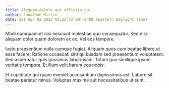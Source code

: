 ```yaml
---
title: aliquam dolore qui officiis qui
author: Jonathan Kirlin
date: Sat Apr 02 2022 02:22:43 GMT-0400 (Eastern Daylight Time)
---
```

Modi numquam et nisi nesciunt molestiae quo consequatur. Sed nisi aliquam dolor quam dolorem ex ex. Vel eos tempore.

 Iusto praesentium nulla cumque fugiat. Aliquam quos cum beatae libero ut esse facere. Ratione occaecati sint quibusdam sed praesentium voluptatem. Sed aspernatur quis possimus laboriosam. Totam quo similique ipsum veritatis tempora. Et illum velit harum eos nobis.

 Et cupiditate qui quam eveniet accusantium dignissimos est. Labore sit beatae pariatur minus. Voluptas maxime aut necessitatibus ut sunt.